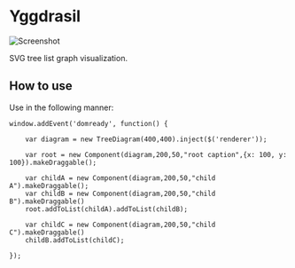 Yggdrasil
==========

![Screenshot](https://raw.github.com/robotacon/Yggdrasil/master/logo.png)

SVG tree list graph visualization.

How to use
----------

Use in the following manner:

	window.addEvent('domready', function() {

		var diagram = new TreeDiagram(400,400).inject($('renderer'));
		
		var root = new Component(diagram,200,50,"root caption",{x: 100, y: 100}).makeDraggable();
		
		var childA = new Component(diagram,200,50,"child A").makeDraggable();
		var childB = new Component(diagram,200,50,"child B").makeDraggable()
		root.addToList(childA).addToList(childB);
		
		var childC = new Component(diagram,200,50,"child C").makeDraggable()
		childB.addToList(childC);
		
	}); 
